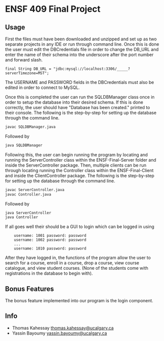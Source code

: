 # ENSF 409 Final Project

## Usage

First the files must have been downloaded and unzipped and set up as two separate projects in any IDE or run through command line. Once this is
done the user must edit the DBCredentials file in order to change the DB_URL and enter the name of their schema into the underscore
after the port number and forward slash.

```
final String DB_URL = "jdbc:mysql://localhost:3306/_____?serverTimezone=MST";
```

The USERNAME and PASSWORD fields in the DBCredentials must also be edited in order to connect to MySQL.

Once this is completed the user can run the SQLDBManager class once in order to setup the database into their desired schema. If this is
done correctly, the user should have "Database has been created." printed to their console. The following is the step-by-step for setting up the database through the command line.

```bash
javac SQLDBManager.java
```

Followed by

```bash
java SQLDBManager
```

Following this, the user can begin running the program by locating and running the ServerController class within the ENSF-Final-Server folder and inside the ServerController package. Then, multiple clients can be run through locating running the Controller class within the ENSF-Final-Client and inside the ClientController package. The following is the step-by-step for setting up the database through the command line.

```bash
javac ServerController.java
javac Controller.java
```

Followed by

```bash
java ServerController
java Controller
```

If all goes well their should be a GUI to login which can be logged in using

		username: 1001 password: password
		username: 1002 password: password
		... 
		username: 1010 password: password

After they have logged in, the functions of the program allow the user to search for a course, enroll in a course, drop a course, view course catalogue, and view student courses. (None of the students come with registrations in the database to begin with).

## Bonus Features
The bonus feature implemented into our program is the login component.

## Info
* Thomas Kahessay 		thomas.kahessay@ucalgary.ca 
* Yassin Bayoumy			yassin.bayoumy@ucalgary.ca
